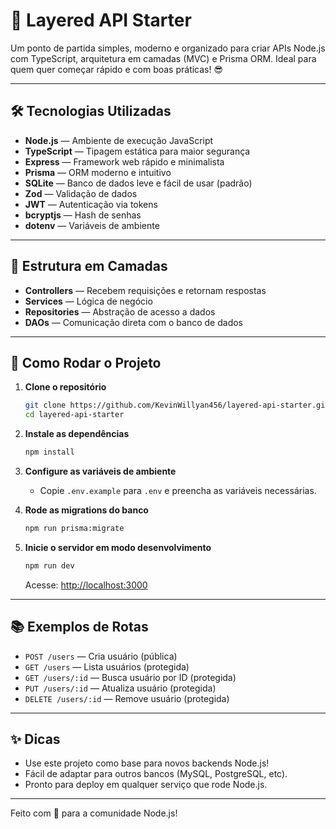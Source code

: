 # 🚀 Layered API Starter

Um ponto de partida simples, moderno e organizado para criar APIs Node.js com TypeScript, arquitetura em camadas (MVC) e Prisma ORM. Ideal para quem quer começar rápido e com boas práticas! 😎

---

## 🛠️ Tecnologias Utilizadas

- **Node.js** — Ambiente de execução JavaScript
- **TypeScript** — Tipagem estática para maior segurança
- **Express** — Framework web rápido e minimalista
- **Prisma** — ORM moderno e intuitivo
- **SQLite** — Banco de dados leve e fácil de usar (padrão)
- **Zod** — Validação de dados
- **JWT** — Autenticação via tokens
- **bcryptjs** — Hash de senhas
- **dotenv** — Variáveis de ambiente

---

## 📁 Estrutura em Camadas

- **Controllers** — Recebem requisições e retornam respostas
- **Services** — Lógica de negócio
- **Repositories** — Abstração de acesso a dados
- **DAOs** — Comunicação direta com o banco de dados

---

## 🚦 Como Rodar o Projeto

1. **Clone o repositório**

   ```bash
   git clone https://github.com/KevinWillyan456/layered-api-starter.git
   cd layered-api-starter
   ```

2. **Instale as dependências**

   ```bash
   npm install
   ```

3. **Configure as variáveis de ambiente**
   - Copie `.env.example` para `.env` e preencha as variáveis necessárias.

4. **Rode as migrations do banco**

   ```bash
   npm run prisma:migrate
   ```

5. **Inicie o servidor em modo desenvolvimento**

   ```bash
   npm run dev
   ```

   Acesse: [http://localhost:3000](http://localhost:3000)

---

## 📚 Exemplos de Rotas

- `POST /users` — Cria usuário (pública)
- `GET /users` — Lista usuários (protegida)
- `GET /users/:id` — Busca usuário por ID (protegida)
- `PUT /users/:id` — Atualiza usuário (protegida)
- `DELETE /users/:id` — Remove usuário (protegida)

---

## ✨ Dicas

- Use este projeto como base para novos backends Node.js!
- Fácil de adaptar para outros bancos (MySQL, PostgreSQL, etc).
- Pronto para deploy em qualquer serviço que rode Node.js.

---

Feito com 💙 para a comunidade Node.js!
